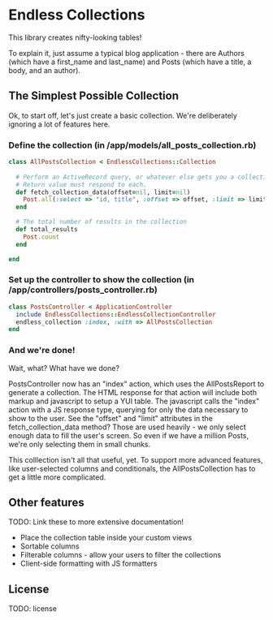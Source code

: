 # Endless Collections

This library creates nifty-looking tables!  

To explain it, just assume a typical blog application - there are Authors (which have a first_name and last_name) and Posts (which have a title, a body, and an author).  

## The Simplest Possible Collection

Ok, to start off, let's just create a basic collection.  We're deliberately ignoring a lot of features here.  

### Define the collection (in /app/models/all_posts_collection.rb)
```ruby
class AllPostsCollection < EndlessCollections::Collection
  
  # Perform an ActiveRecord query, or whatever else gets you a collection.
  # Return value must respond to each.  
  def fetch_collection_data(offset=nil, limit=nil)
    Post.all(:select => "id, title", :offset => offset, :limit => limit)
  end

  # The total number of results in the collection
  def total_results
    Post.count
  end

end
```

### Set up the controller to show the collection (in /app/controllers/posts_controller.rb)
```ruby
class PostsController < ApplicationController
  include EndlessCollections::EndlessCollectionController
  endless_collection :index, :with => AllPostsCollection
end
```

### And we're done!

Wait, what?  What have we done?  

PostsController now has an "index" action, which uses the AllPostsReport to generate a collection.  The HTML response for that action will include both markup and javascript to setup a YUI table.  The javascript calls the "index" action with a JS response type, querying for only the data necessary to show to the user.  See the "offset" and "limit" attributes in the fetch_collection_data method?  Those are used heavily - we only select enough data to fill the user's screen.  So even if we have a million Posts, we're only selecting them in small chunks.

This colllection isn't all that useful, yet.  To support more advanced features, like user-selected columns and conditionals, the AllPostsCollection has to get a little more complicated.  

## Other features

TODO: Link these to more extensive documentation!

* Place the collection table inside your custom views
* Sortable columns
* Filterable columns - allow your users to filter the collections
* Client-side formatting with JS formatters

## License

TODO: license